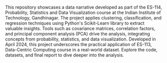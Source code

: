 This repository showcases a data narrative developed as part of the ES-114, Probability, Statistics and Data Visualization course at the Indian Institute of Technology, Gandhinagar. The project applies clustering, classification, and regression techniques using Python's Scikit-Learn library to extract valuable insights. Tools such as covariance matrices, correlation factors, and principal component analysis (PCA) drive the analysis, integrating concepts from probability, statistics, and data visualization. Developed in April 2024, this project underscores the practical application of ES-113, Data-Centric Computing course in a real-world dataset. Explore the code, datasets, and final report to dive deeper into the analysis.
